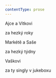 ```yaml
---
contentType: prose
---
```


<section>

Ajce a Vítkovi

za hezký roky

Markétě a Saše

za hezký týdny

Vaškovi

za ty singly v jukeboxu

</section>
